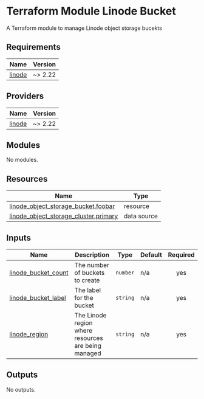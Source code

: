 # Terraform Module Linode Bucket
A Terraform module to manage Linode object storage bucekts

<!-- BEGIN_TF_DOCS -->
## Requirements

| Name | Version |
|------|---------|
| <a name="requirement_linode"></a> [linode](#requirement\_linode) | ~> 2.22 |

## Providers

| Name | Version |
|------|---------|
| <a name="provider_linode"></a> [linode](#provider\_linode) | ~> 2.22 |

## Modules

No modules.

## Resources

| Name | Type |
|------|------|
| [linode_object_storage_bucket.foobar](https://registry.terraform.io/providers/linode/linode/latest/docs/resources/object_storage_bucket) | resource |
| [linode_object_storage_cluster.primary](https://registry.terraform.io/providers/linode/linode/latest/docs/data-sources/object_storage_cluster) | data source |

## Inputs

| Name | Description | Type | Default | Required |
|------|-------------|------|---------|:--------:|
| <a name="input_linode_bucket_count"></a> [linode\_bucket\_count](#input\_linode\_bucket\_count) | The number of buckets to create | `number` | n/a | yes |
| <a name="input_linode_bucket_label"></a> [linode\_bucket\_label](#input\_linode\_bucket\_label) | The label for the bucket | `string` | n/a | yes |
| <a name="input_linode_region"></a> [linode\_region](#input\_linode\_region) | The Linode region where resources are being managed | `string` | n/a | yes |

## Outputs

No outputs.
<!-- END_TF_DOCS -->
